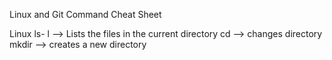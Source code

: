 Linux and Git Command Cheat Sheet

Linux
ls- l -->  Lists the files in the current directory
cd -->  changes directory
mkdir -->  creates a new directory

